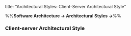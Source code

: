 <frontmatter>
title: "Architectural Styles: Client-Server Architectural Style"
</frontmatter>

<link rel="stylesheet" href="{{baseUrl}}/css/textbook.css">

<div class="website-content" id="all">

%%**Software Architecture → Architectural Styles →**%%

### Client-server Architectural Style

<div id="main">

<include src="./what/embed.md" boilerplate  />

</div>
</div>
